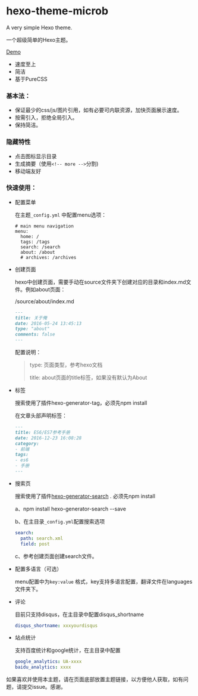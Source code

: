 # hexo-theme-microb

A very simple Hexo theme. 

一个超级简单的Hexo主题。

[Demo](http://blog.meiqiu.me)

- 速度至上
- 简洁
- 基于PureCSS

### 基本法：

- 保证最少的css/js/图片引用，如有必要可内联资源，加快页面展示速度。
- 按需引入，拒绝全局引入。
- 保持简洁。

### 隐藏特性

- 点击图标显示目录
- 生成摘要（使用`<!-- more -->`分割)
- 移动端友好

### 快速使用：

- 配置菜单

  在主题`_config.yml` 中配置menu选项：

  ```
  # main menu navigation
  menu:
    home: /
    tags: /tags
    search: /search
    about: /about
    # archives: /archives
  ```


- 创建页面

  hexo中创建页面，需要手动在source文件夹下创建对应的目录和index.md文件。例如about页面：

  /source/about/index.md

  ```markdown
  ---
  title: 关于俺
  date: 2016-05-24 13:45:13
  type: "about"
  comments: false
  ---
  ```

  配置说明：

  > type: 页面类型，参考hexo文档
  >
  > title: about页面的title标签，如果没有默认为About


- 标签

  搜索使用了插件hexo-generator-tag，必须先npm install

  在文章头部声明标签：

  ```markdown
  ---
  title: ES6/ES7参考手册
  date: 2016-12-23 16:08:28
  category:
  - 前端
  tags:
  - es6
  - 手册
  ---
  ```

- 搜索页

  搜索使用了插件[hexo-generator-search](https://github.com/PaicHyperionDev/hexo-generator-search) . 必须先npm install 

  a、npm install hexo-generator-search --save

  b、在主目录`_config.yml`配置搜索选项

  ```yaml
  search:
    path: search.xml
    field: post
  ```

  c、参考创建页面创建search文件。


- 配置多语言（可选）

  menu配置中为`key:value` 格式，key支持多语言配置，翻译文件在languages文件夹下。


- 评论

  目前只支持disqus，在主目录中配置disqus_shortname

  ```yaml
  disqus_shortname: xxxyourdisqus
  ```

- 站点统计

  支持百度统计和google统计，在主目录中配置

  ```yaml
  google_analytics: UA-xxxx
  baidu_analytics: xxxx
  ```

如果喜欢并使用本主题，请在页面底部放置主题链接，以方便他人获取，如有问题，请提交issue。感谢。